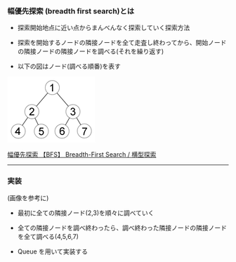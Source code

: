 ### 幅優先探索 (breadth first search)とは

- 探索開始地点に近い点からまんべんなく探索していく探索方法

- 探索を開始するノードの隣接ノードを全て走査し終わってから、開始ノードの隣接ノードの隣接ノードを調べる(それを繰り返す)

- 以下の図はノード(調べる順番)を表す

<img src="../img/BFS.png" />

[幅優先探索 【BFS】 Breadth-First Search / 横型探索](https://e-words.jp/w/幅優先探索.html)

---

### 実装

(画像を参考に)

- 最初に全ての隣接ノード(2,3)を順々に調べていく

- 全ての隣接ノードを調べ終わったら、調べ終わった隣接ノードの隣接ノードを全て調べる(4,5,6,7)

- Queue を用いて実装する